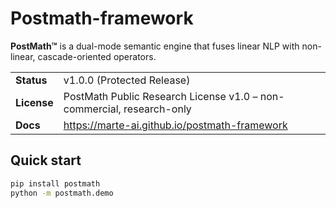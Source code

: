 # Postmath-framework

**PostMath™** is a dual-mode semantic engine that fuses linear NLP with non-linear, cascade-oriented operators.

| | |
|---|---|
| **Status** | v1.0.0 (Protected Release) |
| **License** | PostMath Public Research License v1.0 – non-commercial, research-only |
| **Docs** | <https://marte-ai.github.io/postmath-framework> |

## Quick start
```bash
pip install postmath
python -m postmath.demo
